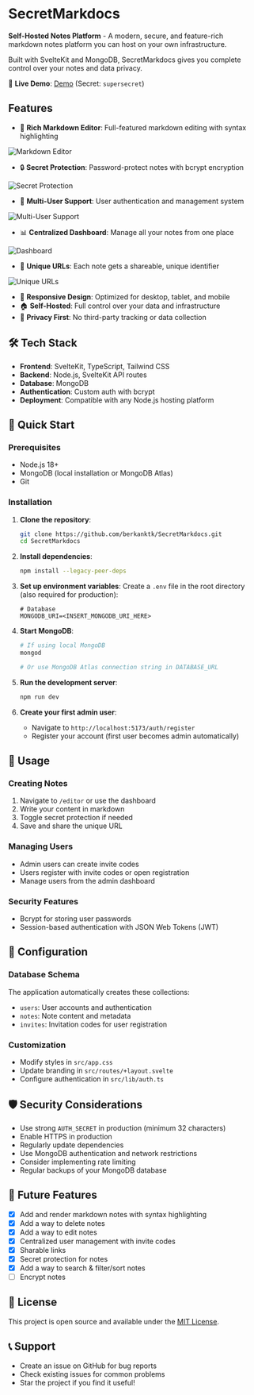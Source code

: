 # SecretMarkdocs

**Self-Hosted Notes Platform** - A modern, secure, and feature-rich markdown notes platform you can host on your own infrastructure.

Built with SvelteKit and MongoDB, SecretMarkdocs gives you complete control over your notes and data privacy.

🔗 **Live Demo**: [Demo](https://vault.berkankutuk.dk/demo) (Secret: `supersecret`)

## Features

- 📝 **Rich Markdown Editor**: Full-featured markdown editing with syntax highlighting

![Markdown Editor](/src/assets/Editor.png)

- 🔒 **Secret Protection**: Password-protect notes with bcrypt encryption

![Secret Protection](/src/assets/Secret.png)

- 👥 **Multi-User Support**: User authentication and management system

![Multi-User Support](/src/assets/Invites.png)

- 📊 **Centralized Dashboard**: Manage all your notes from one place

![Dashboard](/src/assets/Dashboard.png)

- 🔗 **Unique URLs**: Each note gets a shareable, unique identifier

![Unique URLs](/src/assets/Note.png)

- 📱 **Responsive Design**: Optimized for desktop, tablet, and mobile
- 🏠 **Self-Hosted**: Full control over your data and infrastructure
- 🔐 **Privacy First**: No third-party tracking or data collection

## 🛠️ Tech Stack

- **Frontend**: SvelteKit, TypeScript, Tailwind CSS
- **Backend**: Node.js, SvelteKit API routes
- **Database**: MongoDB
- **Authentication**: Custom auth with bcrypt
- **Deployment**: Compatible with any Node.js hosting platform

## 🚀 Quick Start

### Prerequisites

- Node.js 18+ 
- MongoDB (local installation or MongoDB Atlas)
- Git

### Installation

1. **Clone the repository**:
   ```bash
   git clone https://github.com/berkanktk/SecretMarkdocs.git
   cd SecretMarkdocs
   ```

2. **Install dependencies**:
   ```bash
   npm install --legacy-peer-deps
   ```

3. **Set up environment variables**:
   Create a `.env` file in the root directory (also required for production):
   ```env
   # Database
   MONGODB_URI=<INSERT_MONGODB_URI_HERE>
   ```

4. **Start MongoDB**:
   ```bash
   # If using local MongoDB
   mongod
   
   # Or use MongoDB Atlas connection string in DATABASE_URL
   ```

5. **Run the development server**:
   ```bash
   npm run dev
   ```

6. **Create your first admin user**:
   - Navigate to `http://localhost:5173/auth/register`
   - Register your account (first user becomes admin automatically)

## 📖 Usage

### Creating Notes
1. Navigate to `/editor` or use the dashboard
2. Write your content in markdown
3. Toggle secret protection if needed
4. Save and share the unique URL

### Managing Users
- Admin users can create invite codes
- Users register with invite codes or open registration
- Manage users from the admin dashboard

### Security Features
- Bcrypt for storing user passwords
- Session-based authentication with JSON Web Tokens (JWT)

## 🔧 Configuration

### Database Schema
The application automatically creates these collections:
- `users`: User accounts and authentication
- `notes`: Note content and metadata
- `invites`: Invitation codes for user registration

### Customization
- Modify styles in `src/app.css`
- Update branding in `src/routes/+layout.svelte`
- Configure authentication in `src/lib/auth.ts`

## 🛡️ Security Considerations

- Use strong `AUTH_SECRET` in production (minimum 32 characters)
- Enable HTTPS in production
- Regularly update dependencies
- Use MongoDB authentication and network restrictions
- Consider implementing rate limiting
- Regular backups of your MongoDB database

## 🔮 Future Features
- [x] Add and render markdown notes with syntax highlighting
- [x] Add a way to delete notes
- [x] Add a way to edit notes
- [x] Centralized user management with invite codes
- [X] Sharable links
- [X] Secret protection for notes
- [x] Add a way to search & filter/sort notes
- [ ] Encrypt notes

## 📄 License

This project is open source and available under the [MIT License](LICENSE).

## 📞 Support

- Create an issue on GitHub for bug reports
- Check existing issues for common problems
- Star the project if you find it useful!
